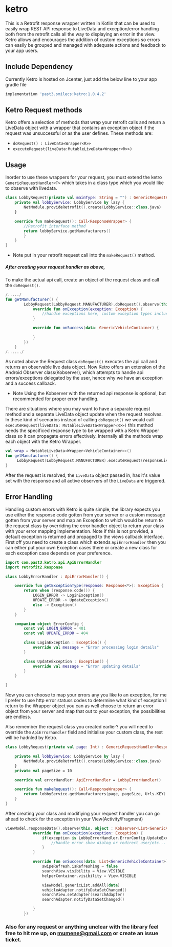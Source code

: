# ketro
This is a Retrofit response wrapper written in Kotlin that can be used to easily wrap REST API response to LiveData and exception/error
handling both from the retrofit calls all the way to displaying an error in the view. Ketro allows and encourages the addition of custom exceptions
so errors can easily be grouped and managed with adequate actions and feedback to your app users.

## Include Dependency
Currently Ketro is hosted on Jcenter, just add the below line to your app gradle file
```groovy
implementation 'past3.smilecs:ketro:1.0.4.2'
```

## Ketro Request methods
Ketro offers a selection of methods that wrap your retrofit calls and return a LiveData object with a wrapper that contains an exception object if the request was unsuccessful or as the user defines.
These methods are:
- `doRequest() : LiveData<Wrapper<R>>`
- `executeRequest(liveData:MutableLiveData<Wrapper<R>>)`
## Usage
Inorder to use these wrappers for your request, you must extend the ketro `GenericRequestHandler<T>` which takes in a class type which you would like to observe with livedata.

```kotlin
class LobbyRequest(private val mainType: String = "") : GenericRequestHandler<ResponseWrapper>() {
    private val lobbyService: LobbyService by lazy {
        NetModule.provideRetrofit().create(LobbyService::class.java)
    }

    override fun makeRequest(): Call<ResponseWrapper> {
        //Retrofit interface method
        return lobbyService.getManufacturers()
        }
    }
} 
```
* Note put in your retrofit request call into the `makeRequest()` method.
##### After creating your request handler as above,
To make the actual api call, create an object of the request class and call the `doRequest()`.

```kotlin
/...../
fun getManufacturer() {
        LobbyRequest(LobbyRequest.MANUFACTURER).doRequest().observe(this, object : Kobserver<GenericVehicleContainer>() {
            override fun onException(exception: Exception) {
                //handle exceptions here, custom exception types inclusive
            }

            override fun onSuccess(data: GenericVehicleContainer) {
                
            }
        })
    }
/....../    
```
As noted above the Request class `doRequest()` executes the api call and returns an observable live data object. Now Ketro offers an extension of the Android Observer class(Kobserver), which attempts to handle api errors/exceptions delegated by the user, hence why we have an exception and a success callback.
* Note Using the Kobserver with the returned api response is optional, but recommended for proper error handling.

There are situations where you may want to have a separate request method and a separate LiveData object update when the request resolves. In these kind of scenarios
instead of calling `doRequest()` we would call `executeRequest(liveData: MutableLiveData<Wrapper<R>>)` this method needs the specificed response type to be wrapped with a Ketro Wrapper class so it can propagate errors effectively. Internally all the methods wrap each object with the Ketro Wrapper.

```kotlin
val wrap = MutableLiveData<Wrapper<VehicleContainer>>()
fun getManufacturer() {
     LobbyRequest(LobbyRequest.MANUFACTURER).executeRequest(responseLiveData)
}
```
After the request is resolved, the `LiveData` object passed in, has it's value set with the response and all active observers of the `LiveData` are triggered.

## Error Handling

Handling custom errors with Ketro is quite simple, the library expects you use either the response code gotten from your server or a custom message gotten from your server and map an Exception to which would be return to the request class by overriding the error handler object to return your class with your error mapping implementation.
Note if this is not provided, a default exception is returned and propaged to the views callback interface.
First off you need to create a class which extends `ApiErrorHandler` then you can either put your own Exception cases there or create a new class for each exception case depends on your preference.

```kotlin
import com.past3.ketro.api.ApiErrorHandler
import retrofit2.Response

class LobbyErrorHandler : ApiErrorHandler() {

    override fun getExceptionType(response: Response<*>): Exception {
        return when (response.code()) {
            LOGIN_ERROR -> LoginException()
            UPDATE_ERROR -> UpdateException()
            else -> Exception()
        }
    }

    companion object ErrorConfig {
        const val LOGIN_ERROR = 401
        const val UPDATE_ERROR = 404

        class LoginException : Exception() {
            override val message = "Error processing login details"
        }

        class UpdateException : Exception() {
            override val message = "Error updating details"
        }
    }

}
```
Now you can choose to map your errors any you like to an exception, for me I prefer to use http error statuss codes to determine what kind of exception I return to the Wrapper object you can as well choose to return an error object from your server and map that out to your exception, the possibilities are endless.

Also remember the request class you created earlier? you will need to override the `ApiErrorhandler` field and initialise your custom class, the rest will be hadnled by Ketro.

```kotlin
class LobbyRequest(private val page: Int) : GenericRequestHandler<ResponseWrapper>() {

    private val lobbyService: LobbyService by lazy {
        NetModule.provideRetrofit().create(LobbyService::class.java)
    }
    private val pageSize = 10

    override val errorHandler: ApiErrorHandler = LobbyErrorHandler()

    override fun makeRequest(): Call<ResponseWrapper> {
        return lobbyService.getManufacturers(page, pageSize, Urls.KEY)
    }
}
```


After creating your class and modifiying your request handler you can go ahead to check for the exception in your View(Activity/Fragment)
```kotlin
viewModel.responseData().observe(this, object : Kobserver<List<GenericVehicleContainer>>() {
            override fun onException(exception: Exception) {
                if(exception is LobbyErrorHandler.ErrorConfig.UpdateException){
                    //handle error show dialog or redirect user/etc...
                }
            }

            override fun onSuccess(data: List<GenericVehicleContainer>) {
                swipeRefresh.isRefreshing = false
                searchView.visibility = View.VISIBLE
                helperContainer.visibility = View.VISIBLE

                viewModel.genericList.addAll(data)
                vehicleAdapter.notifyDataSetChanged()
                searchView.setAdapter(searchAdapter)
                searchAdapter.notifyDataSetChanged()

            }
        })
```
### Also for any request or anything unclear with the library feel free to hit me up, on mumene@gmail.com or create an issue ticket.
